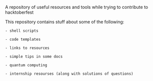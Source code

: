A repository of useful resources and tools while trying to contribute to hacktoberfest

This repository contains stuff about some of the following: 
    
    - shell scripts
    
    - code templates
    
    - links to resources
   
    - simple tips in some docs
    
    - quantum computing
    
    - internship resourses (along with solutions of questions)
